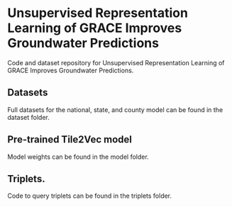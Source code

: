 # Unsupervised Representation Learning of GRACE Improves Groundwater Predictions
Code and dataset repository for Unsupervised Representation Learning of GRACE Improves Groundwater Predictions.

## Datasets

Full datasets for the national, state, and county model can be found in the dataset folder. 

## Pre-trained Tile2Vec model

Model weights can be found in the model folder.

## Triplets.

Code to query triplets can be found in the triplets folder.
